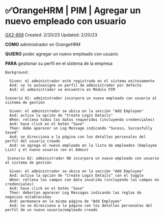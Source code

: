 # ✅OrangeHRM | PIM | Agregar un nuevo empleado con usuario

[GX2-858](https://upexgalaxy9.atlassian.net/browse/GX2-858) Created: 2/20/23 Updated: 2/20/23

**COMO** administrador en OrangeHRM

**QUIERO** poder agregar un nuevo empleado con usuario

**PARA** gestionar su perfil en el sistema de la empresa

```
Background:
    
  Given: el administrador esté registrado en el sistema exitosamente
  And: se le autoasigne un perfil de administrador por defecto
  And: el administrador se encuentra en Módulo PIM 
       
Scenario 01: administrador incorpora un nuevo empleado con usuario al sistema de gestión
    
  Given: el administrador se ubica en la sección "Add Employee"
  And: activa la opción de "Create Login Details"
  When: rellena todos los datos requeridos (incluyendo credenciales)
  And: hace click en el botón "Save"
  Then: debe aparecer un Log Message indicando "Sucess, Succesfully Saved"
  And: se direcciona a la página con los detalles personales del perfil del usuario creado
  And: se agrega el nuevo empleado en la lista de empleados (Employee List) y el nuevo usuario (en el Admin)
  
 Scenario 02: administrador NO incorpora un nuevo empleado con usuario al sistema de gestión
    
  Given: el administrador se ubica en la sección "Add Employee"
  And: activa la opción de "Create Login Details" con el toggle
  When: rellena los campos con data invalida (incluyendo los campos en credenciales)
  And: hace click en el botón "Save"
  Then: deberían aparecer Log Messages indicando las reglas de negocios establecidas
  And: permanece en la misma página de "Add Employee"
  And: no se direcciona a la página con los detalles personales del perfil de un nuevo usuario/empleado creado
```